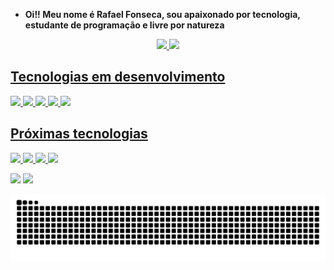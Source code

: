 - **Oi!! Meu nome é Rafael Fonseca, sou apaixonado por tecnologia, estudante de programação e livre por natureza**
<div align="center">
  <a href="https://github.com/triskler">
  <img height="150em" src="https://github-readme-stats.vercel.app/api?username=triskler&show_icons=true&theme=omni&include_all_commits=true&count_private=true"/>
  <img height="150em" src="https://github-readme-stats.vercel.app/api/top-langs/?username=triskler&layout=compact&langs_count=7&theme=omni"/>
</div>
  






## Tecnologias em desenvolvimento
<img height="35em" src="https://cdn.jsdelivr.net/gh/devicons/devicon/icons/github/github-original-wordmark.svg" /> <img height="45em" src="https://cdn.jsdelivr.net/gh/devicons/devicon/icons/java/java-original-wordmark.svg" /> <img height="40em" src="https://cdn.jsdelivr.net/gh/devicons/devicon/icons/jupyter/jupyter-original-wordmark.svg" /> <img height="45em" src="https://cdn.jsdelivr.net/gh/devicons/devicon/icons/python/python-original-wordmark.svg" /> <img height="42em" src="https://cdn.jsdelivr.net/gh/devicons/devicon/icons/vscode/vscode-original-wordmark.svg" />

## Próximas tecnologias
  <img height="55em" src="https://cdn.jsdelivr.net/gh/devicons/devicon/icons/mysql/mysql-original-wordmark.svg" /> <img height="45em" src="https://cdn.jsdelivr.net/gh/devicons/devicon/icons/angularjs/angularjs-original.svg" /> <img height="40em" src="https://cdn.jsdelivr.net/gh/devicons/devicon/icons/unity/unity-original.svg" /> <img height="40em" src="https://cdn.jsdelivr.net/gh/devicons/devicon/icons/pandas/pandas-original-wordmark.svg" />

<div> 
  <a href = "mailto:contatofonseca.wutang@gmail.com"><img src="https://img.shields.io/badge/-Gmail-%23333?style=for-the-badge&logo=gmail&logoColor=white" target="_blank"></a>
  <a href="https://www.linkedin.com/in/rafael-fonseca-6574822a" target="_blank"><img src="https://img.shields.io/badge/-LinkedIn-%230077B5?style=for-the-badge&logo=linkedin&logoColor=white" target="_blank"></a>
  </div>




 ![Snake animation](https://github.com/triskler/triskler/blob/output/github-contribution-grid-snake.svg)


<!---
triskler/triskler is a ✨ special ✨ repository because its `README.md` (this file) appears on your GitHub profile.
You can click the Preview link to take a look at your changes.
--->
